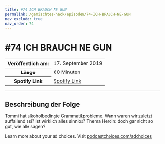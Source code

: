 ```yaml
---
title: #74 ICH BRAUCH NE GUN
permalink: /gemischtes-hack/episoden/74-ICH-BRAUCH-NE-GUN
nav_exclude: true
nav_order: 74
---
```


# #74 ICH BRAUCH NE GUN
<table class="resp-table dcf-table dcf-table-responsive dcf-table-bordered dcf-table-striped dcf-w-100%">
                    <tbody>
                        <tr>
                            <th scope="row">Veröffentlich am:</th>
                            <td data-label="Veröffentlich am:">17. September 2019</td>
                        </tr>
                        <tr>
                            <th scope="row">Länge </th>
                            <td data-label="Länge ">80 Minuten</td>
                        </tr><tr>
                                <th scope="row">Spotify Link</th>
                                <td data-label="Spotify Link"><a href="https://open.spotify.com/episode/2CK67Rr2PvbogKgR35xbZN">Spotify Link</a></td>
                            </tr></tbody>
                </table>

***

## Beschreibung der Folge

<div>
<p>Tommi hat alkoholbedingte Grammatikprobleme. Wann waren wir zuletzt auffallend asi? Ist wirklich alles sinnlos? Thema Heroin: doch gar nicht so gut, wie alle sagen?</p><p> </p><p>Learn more about your ad choices. Visit <a href="https://podcastchoices.com/adchoices">podcastchoices.com/adchoices</a></p>  
</div>

